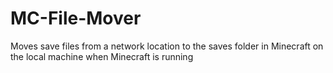 # MC-File-Mover
Moves save files from a network location to the saves folder in Minecraft on the local machine when Minecraft is running
